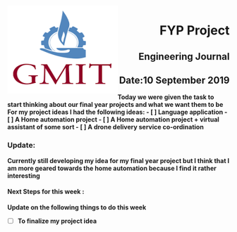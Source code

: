 <img align="left" width="250" height="200" src="/gmit.png">

<h1 align="right"><b>FYP Project</h1>
<h2 align="right">Engineering Journal</h2>
<h2 align="right">Date:10 September 2019</h2>
Today we were given the task to start thinking about our final year projects and what we want them to be 
For my project ideas I had the following ideas:
- [ ] Language application
- [ ] A Home automation project 
- [ ] A Home automation project + virtual assistant of some sort 
- [ ] A drone delivery service co-ordination 

### Update:
<p>Currently still developing my idea for my final year project but I think that I am more geared towards the home automation because I find it rather interesting </p>


#### Next Steps for this week :

<p>Update on the following things to do this week</p>

- [ ] To finalize my project idea 
